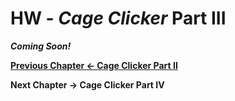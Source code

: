 # HW - *Cage Clicker* Part III


***Coming Soon!***

**[Previous Chapter <- Cage Clicker Part II](HW-cage-clicker-2.md)**

**Next Chapter -> Cage Clicker Part IV**

